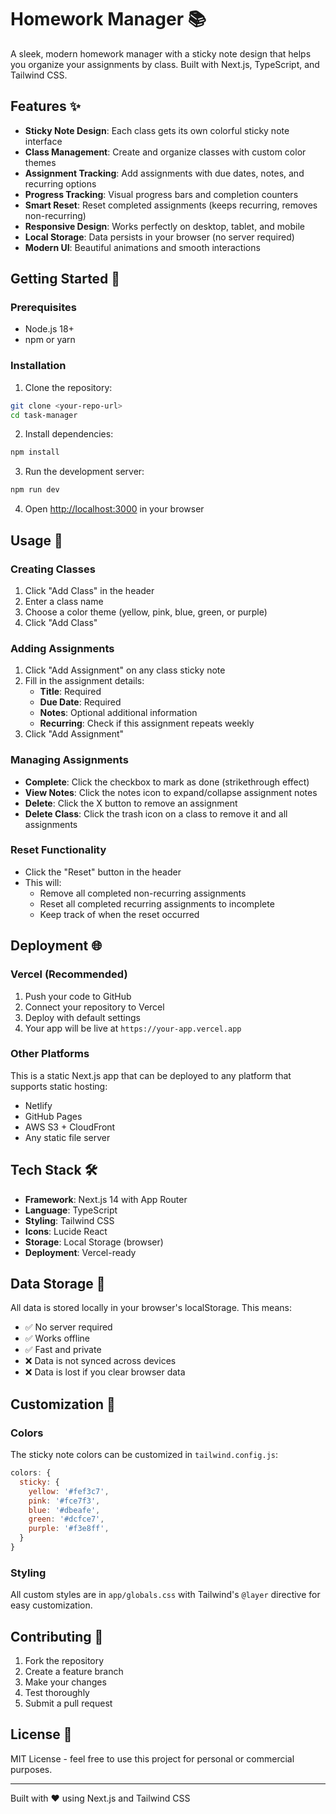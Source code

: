 # Homework Manager 📚

A sleek, modern homework manager with a sticky note design that helps you organize your assignments by class. Built with Next.js, TypeScript, and Tailwind CSS.

## Features ✨

- **Sticky Note Design**: Each class gets its own colorful sticky note interface
- **Class Management**: Create and organize classes with custom color themes
- **Assignment Tracking**: Add assignments with due dates, notes, and recurring options
- **Progress Tracking**: Visual progress bars and completion counters
- **Smart Reset**: Reset completed assignments (keeps recurring, removes non-recurring)
- **Responsive Design**: Works perfectly on desktop, tablet, and mobile
- **Local Storage**: Data persists in your browser (no server required)
- **Modern UI**: Beautiful animations and smooth interactions

## Getting Started 🚀

### Prerequisites

- Node.js 18+ 
- npm or yarn

### Installation

1. Clone the repository:
```bash
git clone <your-repo-url>
cd task-manager
```

2. Install dependencies:
```bash
npm install
```

3. Run the development server:
```bash
npm run dev
```

4. Open [http://localhost:3000](http://localhost:3000) in your browser

## Usage 📖

### Creating Classes
1. Click "Add Class" in the header
2. Enter a class name
3. Choose a color theme (yellow, pink, blue, green, or purple)
4. Click "Add Class"

### Adding Assignments
1. Click "Add Assignment" on any class sticky note
2. Fill in the assignment details:
   - **Title**: Required
   - **Due Date**: Required
   - **Notes**: Optional additional information
   - **Recurring**: Check if this assignment repeats weekly
3. Click "Add Assignment"

### Managing Assignments
- **Complete**: Click the checkbox to mark as done (strikethrough effect)
- **View Notes**: Click the notes icon to expand/collapse assignment notes
- **Delete**: Click the X button to remove an assignment
- **Delete Class**: Click the trash icon on a class to remove it and all assignments

### Reset Functionality
- Click the "Reset" button in the header
- This will:
  - Remove all completed non-recurring assignments
  - Reset all completed recurring assignments to incomplete
  - Keep track of when the reset occurred

## Deployment 🌐

### Vercel (Recommended)

1. Push your code to GitHub
2. Connect your repository to Vercel
3. Deploy with default settings
4. Your app will be live at `https://your-app.vercel.app`

### Other Platforms

This is a static Next.js app that can be deployed to any platform that supports static hosting:
- Netlify
- GitHub Pages
- AWS S3 + CloudFront
- Any static file server

## Tech Stack 🛠

- **Framework**: Next.js 14 with App Router
- **Language**: TypeScript
- **Styling**: Tailwind CSS
- **Icons**: Lucide React
- **Storage**: Local Storage (browser)
- **Deployment**: Vercel-ready

## Data Storage 💾

All data is stored locally in your browser's localStorage. This means:
- ✅ No server required
- ✅ Works offline
- ✅ Fast and private
- ❌ Data is not synced across devices
- ❌ Data is lost if you clear browser data

## Customization 🎨

### Colors
The sticky note colors can be customized in `tailwind.config.js`:

```javascript
colors: {
  sticky: {
    yellow: '#fef3c7',
    pink: '#fce7f3',
    blue: '#dbeafe',
    green: '#dcfce7',
    purple: '#f3e8ff',
  }
}
```

### Styling
All custom styles are in `app/globals.css` with Tailwind's `@layer` directive for easy customization.

## Contributing 🤝

1. Fork the repository
2. Create a feature branch
3. Make your changes
4. Test thoroughly
5. Submit a pull request

## License 📄

MIT License - feel free to use this project for personal or commercial purposes.

---

Built with ❤️ using Next.js and Tailwind CSS
